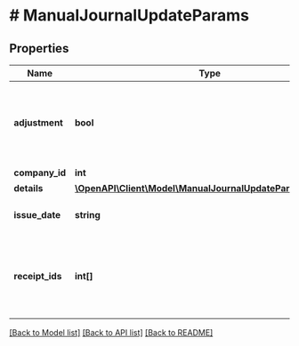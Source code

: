 # # ManualJournalUpdateParams

## Properties

Name | Type | Description | Notes
------------ | ------------- | ------------- | -------------
**adjustment** | **bool** | 決算整理仕訳フラグ（falseまたは未指定の場合: 日常仕訳） | [optional]
**company_id** | **int** | 事業所ID |
**details** | [**\OpenAPI\Client\Model\ManualJournalUpdateParamsDetails[]**](ManualJournalUpdateParamsDetails.md) |  |
**issue_date** | **string** | 発生日 (yyyy-mm-dd) |
**receipt_ids** | **int[]** | 証憑ファイルID（ファイルボックスのファイルID）（配列） | [optional]

[[Back to Model list]](../../README.md#models) [[Back to API list]](../../README.md#endpoints) [[Back to README]](../../README.md)
